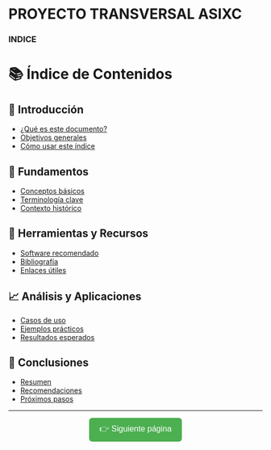 # PROYECTO TRANSVERSAL ASIXC

### INDICE
# 📚 Índice de Contenidos

## 🔹 Introducción
- [¿Qué es este documento?](#qué-es-este-documento)
- [Objetivos generales](#objetivos-generales)
- [Cómo usar este índice](#cómo-usar-este-índice)

## 🧠 Fundamentos
- [Conceptos básicos](#conceptos-básicos)
- [Terminología clave](#terminología-clave)
- [Contexto histórico](#contexto-histórico)

## 🔧 Herramientas y Recursos
- [Software recomendado](#software-recomendado)
- [Bibliografía](#bibliografía)
- [Enlaces útiles](#enlaces-útiles)

## 📈 Análisis y Aplicaciones
- [Casos de uso](#casos-de-uso)
- [Ejemplos prácticos](#ejemplos-prácticos)
- [Resultados esperados](#resultados-esperados)

## 📝 Conclusiones
- [Resumen](#resumen)
- [Recomendaciones](#recomendaciones)
- [Próximos pasos](#próximos-pasos)

---

<p align="center">
  <a href="pagina2.md" style="text-decoration: none;">
    <button style="padding: 10px 20px; font-size: 16px; border-radius: 6px; background-color: #4CAF50; color: white; border: none;">
      👉 Siguiente página
    </button>
  </a>
</p>
